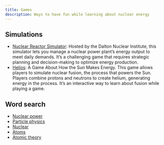 ```yaml
---
title: Games
description: Ways to have fun while learning about nuclear energy
---
```


## Simulations

- [Nuclear Reactor Simulator](https://dalton-nrs.manchester.ac.uk/): Hosted by the Dalton Nuclear Institute, this simulator lets you manage a nuclear power plant’s energy output to meet daily demands. It’s a challenging game that requires strategic planning and decision-making to optimize energy production.
- [Helios](https://spaceplace.nasa.gov/helios-game/en/): A Game About How the Sun Makes Energy. This game allows players to simulate nuclear fusion, the process that powers the Sun. Players combine protons and neutrons to create helium, generating energy in the process. It’s an interactive way to learn about fusion while playing a game.

## Word search

- [Nuclear power](https://thewordsearch.com/puzzle/7220420/nuclear-power/)
- [Particle physics](https://thewordsearch.com/puzzle/7217440/particle-physics/)
- [Nuclear](https://thewordsearch.com/puzzle/9018/nuclear/)
- [Atoms](https://thewordsearch.com/puzzle/8464/atoms/)
- [Atomic theory](https://thewordsearch.com/puzzle/79207/atomic-theory/)
